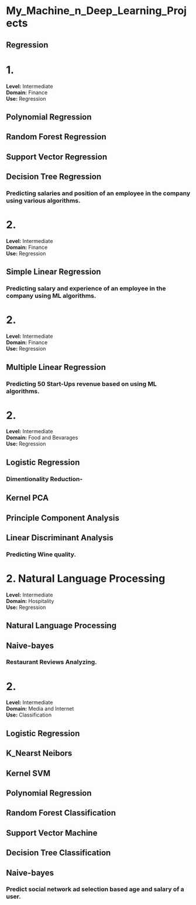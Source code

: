 # My_Machine_n_Deep_Learning_Projects

## Regression 
# 1.
**Level:** Intermediate <br/>
**Domain:** Finance <br/> 
**Use:** Regression <br/>

## Polynomial Regression
## Random Forest Regression
## Support Vector Regression
## Decision Tree Regression

### Predicting salaries and position of an employee in the company using various algorithms.

# 2.
**Level:** Intermediate <br/>
**Domain:** Finance <br/> 
**Use:** Regression <br/>

## Simple Linear Regression

### Predicting salary and experience of an employee in the company using ML algorithms.

# 2.
**Level:** Intermediate <br/>
**Domain:** Finance <br/> 
**Use:** Regression <br/>

## Multiple Linear Regression

### Predicting 50 Start-Ups revenue based on using ML algorithms.

# 2.
**Level:** Intermediate <br/>
**Domain:** Food and Bevarages <br/> 
**Use:** Regression <br/>

## Logistic Regression
### Dimentionality Reduction-
## Kernel PCA
## Principle Component Analysis
## Linear Discriminant Analysis

### Predicting Wine quality.

# 2. Natural Language Processing
**Level:** Intermediate <br/>
**Domain:** Hospitality <br/> 
**Use:** Regression <br/>

## Natural Language Processing
## Naive-bayes

### Restaurant Reviews Analyzing.

# 2.
**Level:** Intermediate <br/>
**Domain:** Media and Internet <br/> 
**Use:** Classification <br/>

## Logistic Regression
## K_Nearst Neibors
## Kernel SVM
## Polynomial Regression
## Random Forest Classification
## Support Vector Machine
## Decision Tree Classification
## Naive-bayes

### Predict social network ad selection based age and salary of a user.


